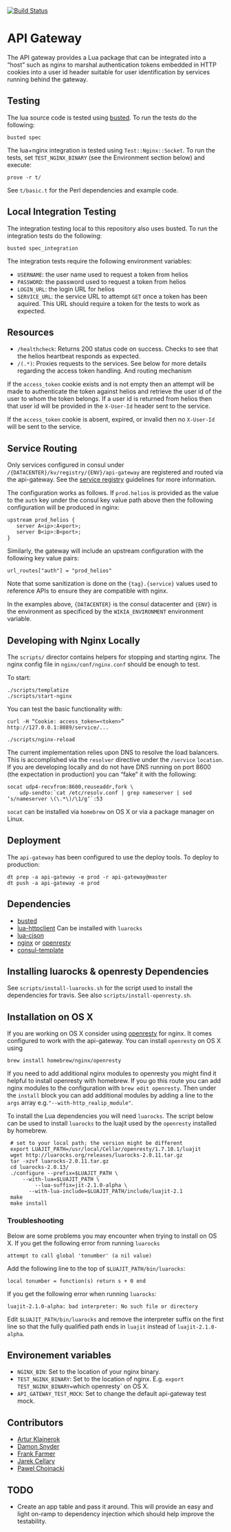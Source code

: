 [![Build Status](https://travis-ci.org/Wikia/api-gateway.svg?branch=master)](https://travis-ci.org/Wikia/api-gateway)

# API Gateway

The API gateway provides a Lua package that can be integrated into a “host”
such as nginx to marshal authentication tokens embedded in HTTP cookies into a
user id header suitable for user identification by services running behind the
gateway.

## Testing

The lua source code is tested using [busted](http://olivinelabs.com/busted/). To run the tests do
the following:

```
busted spec
```

The lua+nginx integration is tested using `Test::Nginx::Socket`. To run the
tests, set `TEST_NGINX_BINARY` (see the Environment section below) and execute:

```
prove -r t/
```

See `t/basic.t` for the Perl dependencies and example code.

## Local Integration Testing

The integration testing local to this repository also uses busted. To run the
integration tests do the following:

```
busted spec_integration
```

The integration tests require the following environment variables:

 * `USERNAME`: the user name used to request a token from helios
 * `PASSWORD`: the password used to request a token from helios
 * `LOGIN_URL`: the login URL for helios
 * `SERVICE_URL`: the service URL to attempt `GET` once a token has been
	 aquired. This URL should require a token for the tests to work as expected.

## Resources

 * `/healthcheck`: Returns 200 status code on success. Checks to see that the
	 helios heartbeat responds as expected.
 * `/(.*)`: Proxies requests to the services. See below for more details regarding the access token handling. And routing mechanism


If the `access_token` cookie exists and is not empty then an attempt will be
made to authenticate the token against helios and retrieve the user id of the
user to whom the token belongs. If a user id is returned from helios then that
user id will be provided in the `X-User-Id` header sent to the service.

If the `access_token` cookie is absent, expired, or invalid then no
`X-User-Id` will be sent to the service.

## Service Routing

Only services configured in consul under `/{DATACENTER}/kv/registry/{ENV}/api-gateway`
are registered and routed via the api-gateway. See the [service
registry](https://github.com/Wikia/guidelines/tree/master/ConsulAndServiceDiscovery#service-registries)
guidelines for more information.

The configuration works as follows. If `prod.helios` is provided as the value to
the `auth` key under the consul key value path above then the following
configuration will be produced in nginx:

```
upstream prod_helios {
   server A<ip>:A<port>;
   server B<ip>:B<port>;
}
```

Similarly, the gateway will include an upstream configuration with the following
key value pairs:

```
url_routes["auth"] = "prod_helios"
```

Note that some sanitization is done on the `{tag}.{service}` values used to
reference APIs to ensure they are compatible with nginx.

In the examples above, `{DATACENTER}` is the consul datacenter and `{ENV}` is
the environment as specificed by the `WIKIA_ENVIRONMENT` environment variable.

## Developing with Nginx Locally

The `scripts/` director contains helpers for stopping and starting nginx. The
nginx config file in `nginx/conf/nginx.conf` should be enough to test.

To start:

```
./scripts/templatize
./scripts/start-nginx
```

You can test the basic functionality with:

```
curl -H “Cookie: access_token=<token>” http://127.0.0.1:8089/service/...
```

```
./scripts/nginx-reload
```

The current implementation relies upon DNS to resolve the load balancers. This
is accomplished via the `resolver` directive under the `/service` `location`. If
you are developing locally and do not have DNS running on port 8600 (the
expectation in production) you can “fake” it with the following:

```
socat udp4-recvfrom:8600,reuseaddr,fork \
	udp-sendto:`cat /etc/resolv.conf | grep nameserver | sed ‘s/nameserver \(\.*\)/\1/g’`:53
```

`socat` can be installed via `homebrew` on OS X or via a package manager on
Linux.

## Deployment

The `api-gateway` has been configured to use the deploy tools. To deploy to
production:

```
dt prep -a api-gateway -e prod -r api-gateway@master
dt push -a api-gateway -e prod
```

## Dependencies

 * [busted](http://olivinelabs.com/busted/)
 * [lua-httpclient](https://github.com/lusis/lua-httpclient) Can be installed with `luarocks`
 * [lua-cjson](https://github.com/mpx/lua-cjson)
 * [nginx](http://nginx.org/) or [openresty](http://openresty.org)
 * [consul-template](https://github.com/hashicorp/consul-template)

## Installing luarocks & openresty Dependencies

 See `scripts/install-luarocks.sh` for the script used to install the
 dependencies for travis. See also `scripts/install-openresty.sh`.

## Installation on OS X

 If you are working on OS X consider using [openresty](http://openresty.org) for
 nginx. It comes configured to work with the api-gateway. You can install `openresty`
 on OS X using

 ```
 brew install homebrew/nginx/openresty
 ```

 If you need to add additional nginx modules to openresty you might find it
 helpful to install openresty with homebrew. If you go this route you can add
 nginx modules to the configuration with `brew edit openresty`. Then under the
 `install` block you can add additional modules by adding a line to the `args`
 array e.g.`"--with-http_realip_module"`.

To install the Lua dependencies you will need `luarocks`. The script below can
be used to install `luarocks` to the luajit used by the `openresty` installed by homebrew.

```
 # set to your local path; the version might be different
 export LUAJIT_PATH=/usr/local/Cellar/openresty/1.7.10.1/luajit
 wget http://luarocks.org/releases/luarocks-2.0.11.tar.gz
 tar -xzvf luarocks-2.0.11.tar.gz
 cd luarocks-2.0.13/
 ./configure --prefix=$LUAJIT_PATH \
     --with-lua=$LUAJIT_PATH \
		 --lua-suffix=jit-2.1.0-alpha \
	   --with-lua-include=$LUAJIT_PATH/include/luajit-2.1
 make
 make install
```

### Troubleshooting

Below are some problems you may encounter when trying to install on OS X. If you
get the following error from running `luarocks`

```
attempt to call global 'tonumber' (a nil value)
```

Add the following line to the top of `$LUAJIT_PATH/bin/luarocks`:
```
local tonumber = function(s) return s + 0 end
```

If you get the following error when running `luarocks`:

```
luajit-2.1.0-alpha: bad interpreter: No such file or directory
```

Edit `$LUAJIT_PATH/bin/luarocks` and remove the interpreter suffix on the first
line so that the fully qualified path ends in `luajit` instead of
`luajit-2.1.0-alpha`.

## Environement variables

 * `NGINX_BIN`: Set to the location of your nginx binary.
 * `TEST_NGINX_BINARY`: Set to the location of nginx.
		E.g. `export TEST_NGINX_BINARY=`which openresty` on OS X.
 * `API_GATEWAY_TEST_MOCK`: Set to change the default api-gateway test mock.

## Contributors

 * [Artur Klajnerok](https://github.com/ArturKlajnerok)
 * [Damon Snyder](https://github.com/drsnyder)
 * [Frank Farmer](https://github.com/frankfarmer)
 * [Jarek Cellary](https://github.com/jcellary)
 * [Pawel Chojnacki](https://github.com/pchojnacki)

## TODO

 * Create an app table and pass it around. This will provide an easy and light on-ramp to
   dependency injection which should help improve the testability.
